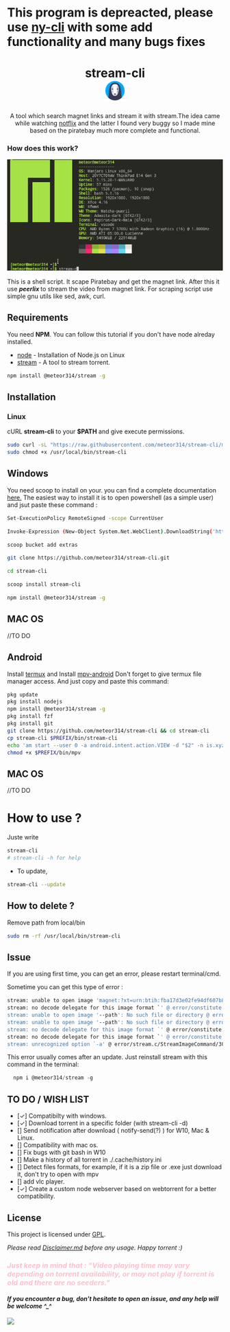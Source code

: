 # This program is depreacted, please use <a href="https://github.com/meteor314/ny-cli">ny-cli</a> with some add functionality and many bugs fixes </h1>

<div align='center'>
<h1>stream-cli <br /><img src="src/logo.jpg"  width="48px" height="48px"></h1>
</div>
<p align="center">A  tool which search magnet links and stream it with stream.The idea came while watching <a href='https://github.com/Bugswriter/notflix'>notflix</a> and the latter I found very buggy so I made mine based on the piratebay much more complete and functional.
</p>

### How does this work?
<img src='./src/stream-cli.gif'>


This is a shell script. It scape Piratebay and get the magnet link.
After this it use <b><i>peerlix </i></b> to stream the video from magnet link.
For scraping script use simple gnu utils like sed, awk, curl.

## Requirements

You need <b>NPM</b>. You can follow this tutorial if you don't have node alreday installed.
* [node](https://www.geeksforgeeks.org/installation-of-node-js-on-linux/) - Installation of Node.js on Linux 
* [stream](https://github.com/meteor314/stream) - A tool to stream torrent. 
```sh 
npm install @meteor314/stream -g
```


## Installation

### Linux

cURL **stream-cli** to your **$PATH** and give execute permissions.

```sh
sudo curl -sL "https://raw.githubusercontent.com/meteor314/stream-cli/master/stream-cli" -o /usr/local/bin/stream-cli
sudo chmod +x /usr/local/bin/stream-cli
```
## Windows 
You need scoop to install on your.<b><i> </i> </b>you can find a complete documentation [here.](https://scoop.sh/)
The easiest way to install it is to open powershell (as a simple user) and jsut paste these command :

```sh
Set-ExecutionPolicy RemoteSigned -scope CurrentUser
```
```sh
Invoke-Expression (New-Object System.Net.WebClient).DownloadString('https://get.scoop.sh')
```
```sh
scoop bucket add extras
```

```sh
git clone https://github.com/meteor314/stream-cli.git 
```

```sh
cd stream-cli
```

```sh
scoop install stream-cli
```
```sh
npm install @meteor314/stream -g
```

## MAC OS
//TO DO

## Android
Install [termux](https://termux.com/) and Install [mpv-android](https://github.com/mpv-android/mpv-android/releases)
Don't forget to give termux file manager access. And just copy and paste this command:

```sh
pkg update
pkg install nodejs
npm install @meteor314/stream -g
pkg install fzf
pkg install git
git clone https://github.com/meteor314/stream-cli && cd stream-cli
cp stream-cli $PREFIX/bin/stream-cli
echo 'am start --user 0 -a android.intent.action.VIEW -d "$2" -n is.xyz.mpv/.MPVActivity' > $PREFIX/bin/mpv
chmod +x $PREFIX/bin/mpv
```

## MAC OS 
//TO DO


# How to use ?
Juste write 

```sh
stream-cli 
# stream-cli -h for help
```
- To update, 
```sh
stream-cli --update
```
## How to delete ?
Remove path from local/bin
```sh
sudo rm -rf /usr/local/bin/stream-cli
```
## Issue 
If you are using first time, you can get an error, please restart terminal/cmd.

Sometime you can get this type of error : 
```sh
stream: unable to open image 'magnet:?xt=urn:btih:fba17d3e02fe94df607b823afe822bd30efd203f': No such file or directory @ error/blob.c/OpenBlob/3533.
stream: no decode delegate for this image format `' @ error/constitute.c/ReadImage/738.
stream: unable to open image '--path': No such file or directory @ error/blob.c/OpenBlob/3533.
stream: unable to open image '--path': No such file or directory @ error/blob.c/OpenBlob/3533.
stream: no decode delegate for this image format `' @ error/constitute.c/ReadImage/738.
stream: no decode delegate for this image format `' @ error/constitute.c/ReadImage/738.
stream: unrecognized option `-a' @ error/stream.c/StreamImageCommand/306.
```
This error usually comes after an update. Just reinstall stream
with this command in the terminal:
```js
  npm i @meteor314/stream -g
  ```


## TO DO / WISH LIST

- [✓] Compatibilty with windows.
- [✓] Download torrent in a specific folder (with stream-cli -d)
- [] Send notification after download ( notify-send(?) ) for W10, Mac & Linux.
- [] Compatibility with mac os.
- [] Fix bugs with git bash in W10
- [] Make a history of all torrent in ./.cache/history.ini
- [] Detect files formats, for example, if it is a zip file or .exe just download it, don't try to open with mpv
- [] add vlc player.
- [✓] Create a custom node webserver based on webtorrent for a better compatibility.


## License
This project is licensed under [GPL](https://raw.githubusercontent.com/meteor314/ny-cli/master/LICENSE).

<i>Please read [Disclaimer.md](https://github.com/meteor314/ny-cli/blob/master/Disclaimer.md) before any usage. Happy torrent :) <i>

<h3 style='color:pink'>
Just keep in mind that :
"Video playing time may vary depending on torrent availability, or may not play if torrent is old and there are no seeders."
</h3>

#### If you encounter a bug, don't hesitate to open an issue, and any help will be welcome ^_^
<img src="https://imgur.com/hU033Ln.png"/>

